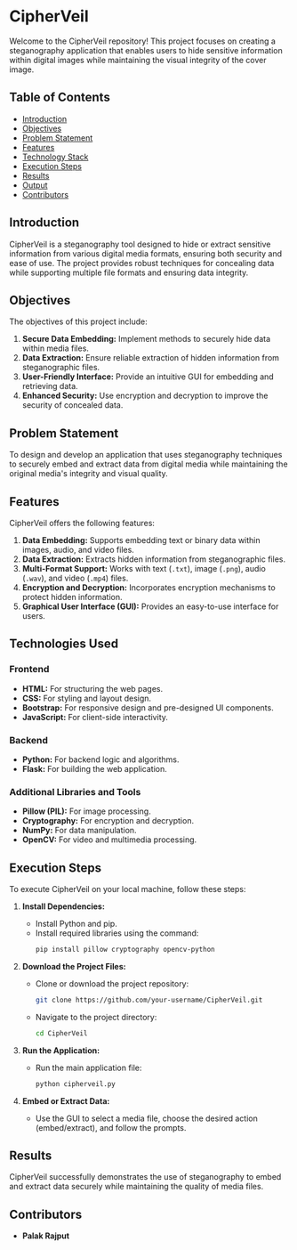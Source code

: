 # CipherVeil

Welcome to the CipherVeil repository! This project focuses on creating a steganography application that enables users to hide sensitive information within digital images while maintaining the visual integrity of the cover image.

## Table of Contents

- [Introduction](#introduction)
- [Objectives](#objectives)
- [Problem Statement](#problem-statement)
- [Features](#features)
- [Technology Stack](#technology-stack)
- [Execution Steps](#execution-steps)
- [Results](#results)
- [Output](#output)
- [Contributors](#contributors)

## Introduction

CipherVeil is a steganography tool designed to hide or extract sensitive information from various digital media formats, ensuring both security and ease of use. The project provides robust techniques for concealing data while supporting multiple file formats and ensuring data integrity.

## Objectives

The objectives of this project include:

1. **Secure Data Embedding:** Implement methods to securely hide data within media files.
2. **Data Extraction:** Ensure reliable extraction of hidden information from steganographic files.
3. **User-Friendly Interface:** Provide an intuitive GUI for embedding and retrieving data.
4. **Enhanced Security:** Use encryption and decryption to improve the security of concealed data.

## Problem Statement

To design and develop an application that uses steganography techniques to securely embed and extract data from digital media while maintaining the original media's integrity and visual quality.

## Features

CipherVeil offers the following features:

1. **Data Embedding:** Supports embedding text or binary data within images, audio, and video files.
2. **Data Extraction:** Extracts hidden information from steganographic files.
3. **Multi-Format Support:** Works with text (`.txt`), image (`.png`), audio (`.wav`), and video (`.mp4`) files.
4. **Encryption and Decryption:** Incorporates encryption mechanisms to protect hidden information.
5. **Graphical User Interface (GUI):** Provides an easy-to-use interface for users.

## Technologies Used

### Frontend
- **HTML:** For structuring the web pages.
- **CSS:** For styling and layout design.
- **Bootstrap:** For responsive design and pre-designed UI components.
- **JavaScript:** For client-side interactivity.

### Backend
- **Python:** For backend logic and algorithms.
- **Flask:** For building the web application.

### Additional Libraries and Tools
- **Pillow (PIL):** For image processing.
- **Cryptography:** For encryption and decryption.
- **NumPy:** For data manipulation.
- **OpenCV:** For video and multimedia processing.

## Execution Steps

To execute CipherVeil on your local machine, follow these steps:

1. **Install Dependencies:**
   - Install Python and pip.
   - Install required libraries using the command:
     ```bash
     pip install pillow cryptography opencv-python
     ```

2. **Download the Project Files:**
   - Clone or download the project repository:
     ```bash
     git clone https://github.com/your-username/CipherVeil.git
     ```
   - Navigate to the project directory:
     ```bash
     cd CipherVeil
     ```

3. **Run the Application:**
   - Run the main application file:
     ```bash
     python cipherveil.py
     ```

4. **Embed or Extract Data:**
   - Use the GUI to select a media file, choose the desired action (embed/extract), and follow the prompts.

## Results

CipherVeil successfully demonstrates the use of steganography to embed and extract data securely while maintaining the quality of media files.


## Contributors

- **Palak Rajput**  
